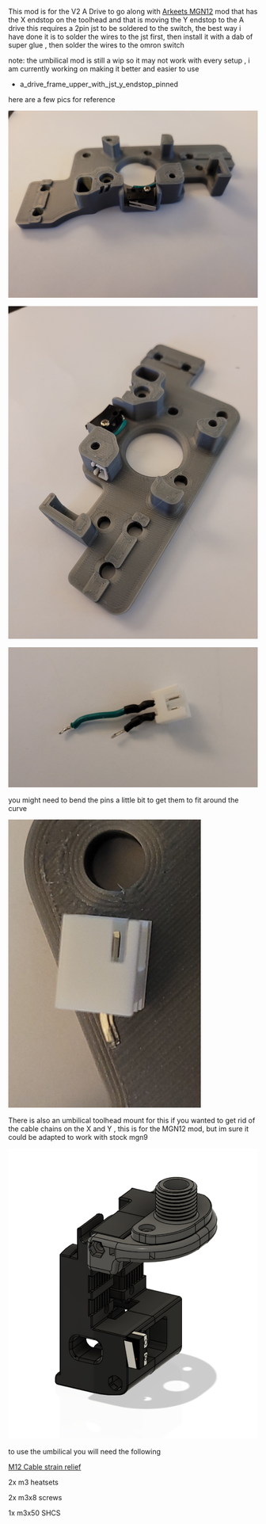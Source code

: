 This mod is for the V2 A Drive to go along with [Arkeets MGN12](https://github.com/VoronDesign/VoronUsers/tree/master/printer_mods/arkeet/mgn12) mod that has the X endstop on the toolhead 
and that is moving the Y endstop to the A drive this requires a 2pin jst to be soldered to the switch, 
the best way i have done it is to solder the wires to the jst first, then install it with a dab of super glue , then solder the wires to the omron switch 

note: the umbilical mod is still a wip so it may not work with every setup , i am currently working on making it better and easier to use

- a_drive_frame_upper_with_jst_y_endstop_pinned

here are a few pics for reference

![A Drive](Images/1.png)

![A Drive With JST](Images/2.png)

![Jst with Wires](Images/3.png)

you might need to bend the pins a little bit to get them to fit around the curve

![JST with bent pins](Images/4.png)


There is also an umbilical toolhead mount for this if you wanted to get rid of the cable chains on the X and Y , this is for the MGN12 mod, but im sure it could be adapted to work with stock mgn9

![Umbilical mount](Images/5.png)

to use the umbilical you will need the following 

[M12 Cable strain relief](https://www.amazon.com/uxcell-Waterproof-Adjustable-Locknut-4-5-7-8mm/dp/B07R56F4F1/)

2x m3 heatsets

2x m3x8 screws 

1x m3x50 SHCS

